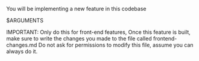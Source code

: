 You will be implementing a new feature in this codebase

$ARGUMENTS

IMPORTANT: Only do this for front-end features,
Once this feature is built, make sure to write the changes you made to the file called frontend-changes.md
Do not ask for permissions to modify this file, assume you can always do it.